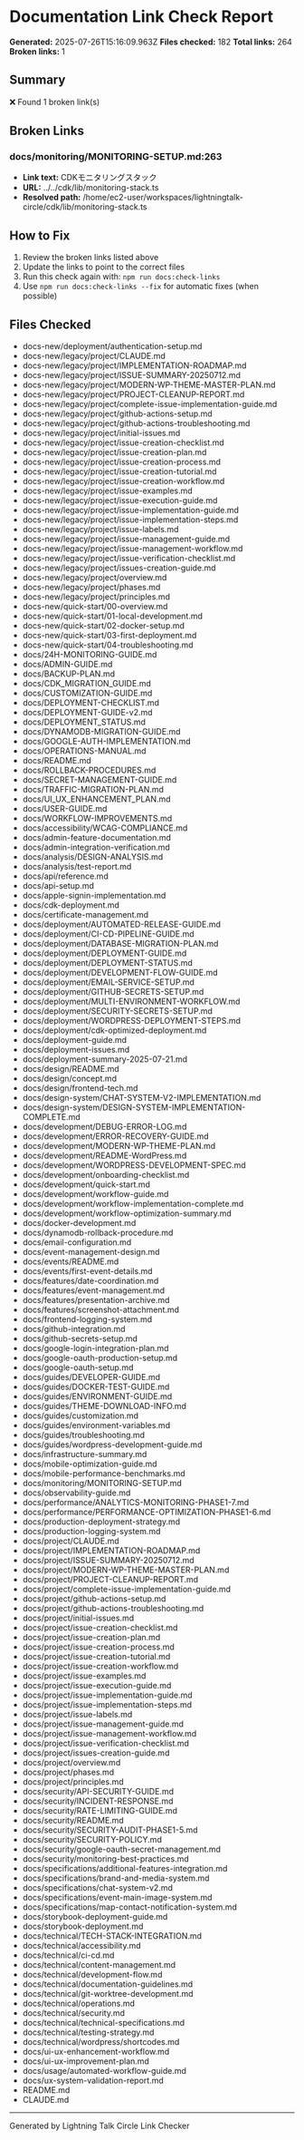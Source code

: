 # Documentation Link Check Report

**Generated:** 2025-07-26T15:16:09.963Z
**Files checked:** 182
**Total links:** 264
**Broken links:** 1

## Summary

❌ Found 1 broken link(s)


## Broken Links


### docs/monitoring/MONITORING-SETUP.md:263
- **Link text:** CDKモニタリングスタック
- **URL:** ../../cdk/lib/monitoring-stack.ts
- **Resolved path:** /home/ec2-user/workspaces/lightningtalk-circle/cdk/lib/monitoring-stack.ts


## How to Fix

1. Review the broken links listed above
2. Update the links to point to the correct files
3. Run this check again with: `npm run docs:check-links`
4. Use `npm run docs:check-links --fix` for automatic fixes (when possible)


## Files Checked

- docs-new/deployment/authentication-setup.md
- docs-new/legacy/project/CLAUDE.md
- docs-new/legacy/project/IMPLEMENTATION-ROADMAP.md
- docs-new/legacy/project/ISSUE-SUMMARY-20250712.md
- docs-new/legacy/project/MODERN-WP-THEME-MASTER-PLAN.md
- docs-new/legacy/project/PROJECT-CLEANUP-REPORT.md
- docs-new/legacy/project/complete-issue-implementation-guide.md
- docs-new/legacy/project/github-actions-setup.md
- docs-new/legacy/project/github-actions-troubleshooting.md
- docs-new/legacy/project/initial-issues.md
- docs-new/legacy/project/issue-creation-checklist.md
- docs-new/legacy/project/issue-creation-plan.md
- docs-new/legacy/project/issue-creation-process.md
- docs-new/legacy/project/issue-creation-tutorial.md
- docs-new/legacy/project/issue-creation-workflow.md
- docs-new/legacy/project/issue-examples.md
- docs-new/legacy/project/issue-execution-guide.md
- docs-new/legacy/project/issue-implementation-guide.md
- docs-new/legacy/project/issue-implementation-steps.md
- docs-new/legacy/project/issue-labels.md
- docs-new/legacy/project/issue-management-guide.md
- docs-new/legacy/project/issue-management-workflow.md
- docs-new/legacy/project/issue-verification-checklist.md
- docs-new/legacy/project/issues-creation-guide.md
- docs-new/legacy/project/overview.md
- docs-new/legacy/project/phases.md
- docs-new/legacy/project/principles.md
- docs-new/quick-start/00-overview.md
- docs-new/quick-start/01-local-development.md
- docs-new/quick-start/02-docker-setup.md
- docs-new/quick-start/03-first-deployment.md
- docs-new/quick-start/04-troubleshooting.md
- docs/24H-MONITORING-GUIDE.md
- docs/ADMIN-GUIDE.md
- docs/BACKUP-PLAN.md
- docs/CDK_MIGRATION_GUIDE.md
- docs/CUSTOMIZATION-GUIDE.md
- docs/DEPLOYMENT-CHECKLIST.md
- docs/DEPLOYMENT-GUIDE-v2.md
- docs/DEPLOYMENT_STATUS.md
- docs/DYNAMODB-MIGRATION-GUIDE.md
- docs/GOOGLE-AUTH-IMPLEMENTATION.md
- docs/OPERATIONS-MANUAL.md
- docs/README.md
- docs/ROLLBACK-PROCEDURES.md
- docs/SECRET-MANAGEMENT-GUIDE.md
- docs/TRAFFIC-MIGRATION-PLAN.md
- docs/UI_UX_ENHANCEMENT_PLAN.md
- docs/USER-GUIDE.md
- docs/WORKFLOW-IMPROVEMENTS.md
- docs/accessibility/WCAG-COMPLIANCE.md
- docs/admin-feature-documentation.md
- docs/admin-integration-verification.md
- docs/analysis/DESIGN-ANALYSIS.md
- docs/analysis/test-report.md
- docs/api/reference.md
- docs/api-setup.md
- docs/apple-signin-implementation.md
- docs/cdk-deployment.md
- docs/certificate-management.md
- docs/deployment/AUTOMATED-RELEASE-GUIDE.md
- docs/deployment/CI-CD-PIPELINE-GUIDE.md
- docs/deployment/DATABASE-MIGRATION-PLAN.md
- docs/deployment/DEPLOYMENT-GUIDE.md
- docs/deployment/DEPLOYMENT-STATUS.md
- docs/deployment/DEVELOPMENT-FLOW-GUIDE.md
- docs/deployment/EMAIL-SERVICE-SETUP.md
- docs/deployment/GITHUB-SECRETS-SETUP.md
- docs/deployment/MULTI-ENVIRONMENT-WORKFLOW.md
- docs/deployment/SECURITY-SECRETS-SETUP.md
- docs/deployment/WORDPRESS-DEPLOYMENT-STEPS.md
- docs/deployment/cdk-optimized-deployment.md
- docs/deployment-guide.md
- docs/deployment-issues.md
- docs/deployment-summary-2025-07-21.md
- docs/design/README.md
- docs/design/concept.md
- docs/design/frontend-tech.md
- docs/design-system/CHAT-SYSTEM-V2-IMPLEMENTATION.md
- docs/design-system/DESIGN-SYSTEM-IMPLEMENTATION-COMPLETE.md
- docs/development/DEBUG-ERROR-LOG.md
- docs/development/ERROR-RECOVERY-GUIDE.md
- docs/development/MODERN-WP-THEME-PLAN.md
- docs/development/README-WordPress.md
- docs/development/WORDPRESS-DEVELOPMENT-SPEC.md
- docs/development/onboarding-checklist.md
- docs/development/quick-start.md
- docs/development/workflow-guide.md
- docs/development/workflow-implementation-complete.md
- docs/development/workflow-optimization-summary.md
- docs/docker-development.md
- docs/dynamodb-rollback-procedure.md
- docs/email-configuration.md
- docs/event-management-design.md
- docs/events/README.md
- docs/events/first-event-details.md
- docs/features/date-coordination.md
- docs/features/event-management.md
- docs/features/presentation-archive.md
- docs/features/screenshot-attachment.md
- docs/frontend-logging-system.md
- docs/github-integration.md
- docs/github-secrets-setup.md
- docs/google-login-integration-plan.md
- docs/google-oauth-production-setup.md
- docs/google-oauth-setup.md
- docs/guides/DEVELOPER-GUIDE.md
- docs/guides/DOCKER-TEST-GUIDE.md
- docs/guides/ENVIRONMENT-GUIDE.md
- docs/guides/THEME-DOWNLOAD-INFO.md
- docs/guides/customization.md
- docs/guides/environment-variables.md
- docs/guides/troubleshooting.md
- docs/guides/wordpress-development-guide.md
- docs/infrastructure-summary.md
- docs/mobile-optimization-guide.md
- docs/mobile-performance-benchmarks.md
- docs/monitoring/MONITORING-SETUP.md
- docs/observability-guide.md
- docs/performance/ANALYTICS-MONITORING-PHASE1-7.md
- docs/performance/PERFORMANCE-OPTIMIZATION-PHASE1-6.md
- docs/production-deployment-strategy.md
- docs/production-logging-system.md
- docs/project/CLAUDE.md
- docs/project/IMPLEMENTATION-ROADMAP.md
- docs/project/ISSUE-SUMMARY-20250712.md
- docs/project/MODERN-WP-THEME-MASTER-PLAN.md
- docs/project/PROJECT-CLEANUP-REPORT.md
- docs/project/complete-issue-implementation-guide.md
- docs/project/github-actions-setup.md
- docs/project/github-actions-troubleshooting.md
- docs/project/initial-issues.md
- docs/project/issue-creation-checklist.md
- docs/project/issue-creation-plan.md
- docs/project/issue-creation-process.md
- docs/project/issue-creation-tutorial.md
- docs/project/issue-creation-workflow.md
- docs/project/issue-examples.md
- docs/project/issue-execution-guide.md
- docs/project/issue-implementation-guide.md
- docs/project/issue-implementation-steps.md
- docs/project/issue-labels.md
- docs/project/issue-management-guide.md
- docs/project/issue-management-workflow.md
- docs/project/issue-verification-checklist.md
- docs/project/issues-creation-guide.md
- docs/project/overview.md
- docs/project/phases.md
- docs/project/principles.md
- docs/security/API-SECURITY-GUIDE.md
- docs/security/INCIDENT-RESPONSE.md
- docs/security/RATE-LIMITING-GUIDE.md
- docs/security/README.md
- docs/security/SECURITY-AUDIT-PHASE1-5.md
- docs/security/SECURITY-POLICY.md
- docs/security/google-oauth-secret-management.md
- docs/security/monitoring-best-practices.md
- docs/specifications/additional-features-integration.md
- docs/specifications/brand-and-media-system.md
- docs/specifications/chat-system-v2.md
- docs/specifications/event-main-image-system.md
- docs/specifications/map-contact-notification-system.md
- docs/storybook-deployment-guide.md
- docs/storybook-deployment.md
- docs/technical/TECH-STACK-INTEGRATION.md
- docs/technical/accessibility.md
- docs/technical/ci-cd.md
- docs/technical/content-management.md
- docs/technical/development-flow.md
- docs/technical/documentation-guidelines.md
- docs/technical/git-worktree-development.md
- docs/technical/operations.md
- docs/technical/security.md
- docs/technical/technical-specifications.md
- docs/technical/testing-strategy.md
- docs/technical/wordpress/shortcodes.md
- docs/ui-ux-enhancement-workflow.md
- docs/ui-ux-improvement-plan.md
- docs/usage/automated-workflow-guide.md
- docs/ux-system-validation-report.md
- README.md
- CLAUDE.md

---
Generated by Lightning Talk Circle Link Checker

